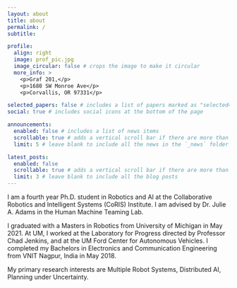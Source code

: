 ```yaml
---
layout: about
title: about
permalink: /
subtitle: 

profile:
  align: right
  image: prof_pic.jpg
  image_circular: false # crops the image to make it circular
  more_info: >
    <p>Graf 201,</p>
    <p>1680 SW Monroe Ave</p>
    <p>Corvallis, OR 97331</p>

selected_papers: false # includes a list of papers marked as "selected={true}"
social: true # includes social icons at the bottom of the page

announcements:
  enabled: false # includes a list of news items
  scrollable: true # adds a vertical scroll bar if there are more than 3 news items
  limit: 5 # leave blank to include all the news in the `_news` folder

latest_posts:
  enabled: false
  scrollable: true # adds a vertical scroll bar if there are more than 3 new posts items
  limit: 3 # leave blank to include all the blog posts
---
```


I am a fourth year Ph.D. student in Robotics and AI at the Collaborative Robotics and Intelligent Systems (CoRIS) Institute. I am advised by Dr. Julie A. Adams in the Human Machine Teaming Lab.

I graduated with a Masters in Robotics from University of Michigan in May 2021. At UM, I worked at the Laboratory for Progress directed by Professor Chad Jenkins, and at the UM Ford Center for Autonomous Vehicles. I completed my Bachelors in Electronics and Communication Engineering from VNIT Nagpur, India in May 2018.

My primary research interests are Multiple Robot Systems, Distributed AI, Planning under Uncertainty. 